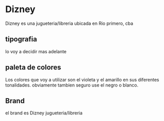 # Dizney 

Dizney es una jugueteria/libreria ubicada en Rio primero, cba

## tipografia

lo voy a decidir mas adelante

## paleta de colores

Los colores que voy a utilizar son el violeta y el amarillo en sus diferentes tonalidades. obviamente tambien seguro use el negro o blanco.

## Brand

el brand es Dizney jugueteria/libreria

